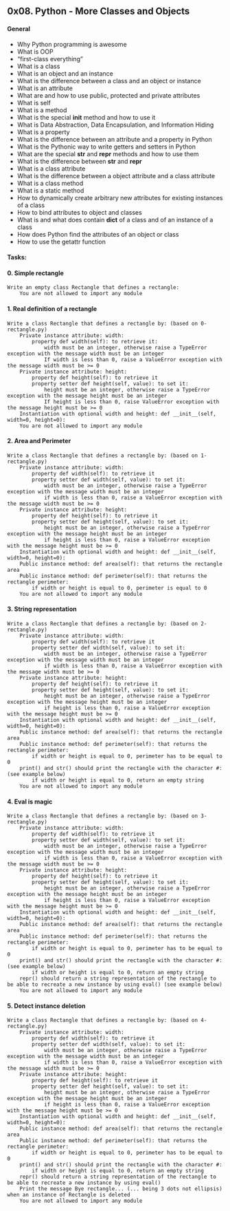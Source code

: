 ## 0x08. Python - More Classes and Objects

#### General
* Why Python programming is awesome
* What is OOP
* “first-class everything”
* What is a class
* What is an object and an instance
* What is the difference between a class and an object or instance
* What is an attribute
* What are and how to use public, protected and private attributes
* What is self
* What is a method
* What is the special __init__ method and how to use it
* What is Data Abstraction, Data Encapsulation, and Information Hiding
* What is a property
* What is the difference between an attribute and a property in Python
* What is the Pythonic way to write getters and setters in Python
* What are the special __str__ and __repr__ methods and how to use them
* What is the difference between __str__ and __repr__
* What is a class attribute
* What is the difference between a object attribute and a class attribute
* What is a class method
* What is a static method
* How to dynamically create arbitrary new attributes for existing instances of a class
* How to bind attributes to object and classes
* What is and what does contain __dict__ of a class and of an instance of a class
* How does Python find the attributes of an object or class
* How to use the getattr function


#### Tasks:
#### 0. Simple rectangle

	Write an empty class Rectangle that defines a rectangle:
		You are not allowed to import any module

#### 1. Real definition of a rectangle

	Write a class Rectangle that defines a rectangle by: (based on 0-rectangle.py)
		Private instance attribute: width:
			property def width(self): to retrieve it:
				width must be an integer, otherwise raise a TypeError exception with the message width must be an integer
				If width is less than 0, raise a ValueError exception with the message width must be >= 0
		Private instance attribute: height:
			property def height(self): to retrieve it
			property setter def height(self, value): to set it:
				height must be an integer, otherwise raise a TypeError exception with the message height must be an integer
				If height is less than 0, raise ValueError exception with the message height must be >= 0
		Instantiation with optional width and height: def __init__(self, width=0, height=0):
		You are not allowed to import any module

#### 2. Area and Perimeter

	Write a class Rectangle that defines a rectangle by: (based on 1-rectangle.py)
		Private instance attribute: width:
			property def width(self): to retrieve it
			property setter def width(self, value): to set it:
				width must be an integer, otherwise raise a TypeError exception with the message width must be an integer
				if width is less than 0, raise a ValueError exception with the message width must be >= 0
		Private instance attribute: height:
			property def height(self): to retrieve it
			property setter def height(self, value): to set it:
				height must be an integer, otherwise raise a TypeError exception with the message height must be an integer
				if height is less than 0, raise a ValueError exception with the message height must be >= 0
		Instantiation with optional width and height: def __init__(self, width=0, height=0):
		Public instance method: def area(self): that returns the rectangle area
		Public instance method: def perimeter(self): that returns the rectangle perimeter:
			if width or height is equal to 0, perimeter is equal to 0
		You are not allowed to import any module

#### 3. String representation

	Write a class Rectangle that defines a rectangle by: (based on 2-rectangle.py)
		Private instance attribute: width:
			property def width(self): to retrieve it
			property setter def width(self, value): to set it:
				width must be an integer, otherwise raise a TypeError exception with the message width must be an integer
				if width is less than 0, raise a ValueError exception with the message width must be >= 0
		Private instance attribute: height:
			property def height(self): to retrieve it
			property setter def height(self, value): to set it:
				height must be an integer, otherwise raise a TypeError exception with the message height must be an integer
				if height is less than 0, raise a ValueError exception with the message height must be >= 0
		Instantiation with optional width and height: def __init__(self, width=0, height=0):
		Public instance method: def area(self): that returns the rectangle area
		Public instance method: def perimeter(self): that returns the rectangle perimeter:
			if width or height is equal to 0, perimeter has to be equal to 0
		print() and str() should print the rectangle with the character #: (see example below)
			if width or height is equal to 0, return an empty string
		You are not allowed to import any module

#### 4. Eval is magic

	Write a class Rectangle that defines a rectangle by: (based on 3-rectangle.py)
		Private instance attribute: width:
			property def width(self): to retrieve it
			property setter def width(self, value): to set it:
				width must be an integer, otherwise raise a TypeError exception with the message width must be an integer
				if width is less than 0, raise a ValueError exception with the message width must be >= 0
		Private instance attribute: height:
			property def height(self): to retrieve it
			property setter def height(self, value): to set it:
				height must be an integer, otherwise raise a TypeError exception with the message height must be an integer
				if height is less than 0, raise a ValueError exception with the message height must be >= 0
		Instantiation with optional width and height: def __init__(self, width=0, height=0):
		Public instance method: def area(self): that returns the rectangle area
		Public instance method: def perimeter(self): that returns the rectangle perimeter:
			if width or height is equal to 0, perimeter has to be equal to 0
		print() and str() should print the rectangle with the character #: (see example below)
			if width or height is equal to 0, return an empty string
		repr() should return a string representation of the rectangle to be able to recreate a new instance by using eval() (see example below)
		You are not allowed to import any module

#### 5. Detect instance deletion

	Write a class Rectangle that defines a rectangle by: (based on 4-rectangle.py)
		Private instance attribute: width:
			property def width(self): to retrieve it
			property setter def width(self, value): to set it:
				width must be an integer, otherwise raise a TypeError exception with the message width must be an integer
				if width is less than 0, raise a ValueError exception with the message width must be >= 0
		Private instance attribute: height:
			property def height(self): to retrieve it
			property setter def height(self, value): to set it:
				height must be an integer, otherwise raise a TypeError exception with the message height must be an integer
				if height is less than 0, raise a ValueError exception with the message height must be >= 0
		Instantiation with optional width and height: def __init__(self, width=0, height=0):
		Public instance method: def area(self): that returns the rectangle area
		Public instance method: def perimeter(self): that returns the rectangle perimeter:
			if width or height is equal to 0, perimeter has to be equal to 0
		print() and str() should print the rectangle with the character #:
			if width or height is equal to 0, return an empty string
		repr() should return a string representation of the rectangle to be able to recreate a new instance by using eval()
		Print the message Bye rectangle... (... being 3 dots not ellipsis) when an instance of Rectangle is deleted
		You are not allowed to import any module